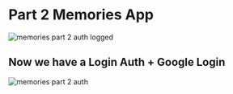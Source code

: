 <h1>Part 2 Memories App</h1>

![memories part 2 auth logged](https://user-images.githubusercontent.com/41675517/129881105-428d7873-1660-4e14-b3fc-af788f302a7a.png)

<h2>Now we have a Login Auth + Google Login</h2>

![memories part 2 auth](https://user-images.githubusercontent.com/41675517/129881115-0dd3bff8-f678-4192-9cbb-0816dea2ba45.png)

